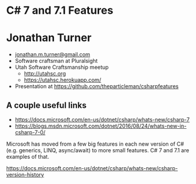 # C# 7 and 7.1 Features
# Jonathan Turner

* jonathan.m.turner@gmail.com
* Software craftsman at Pluralsight
* Utah Software Craftsmanship meetup
  * http://utahsc.org
  * https://utahsc.herokuapp.com/
* Presentation at https://github.com/theparticleman/csharpfeatures

## A couple useful links
* https://docs.microsoft.com/en-us/dotnet/csharp/whats-new/csharp-7
* https://blogs.msdn.microsoft.com/dotnet/2016/08/24/whats-new-in-csharp-7-0/

Microsoft has moved from a few big features in each new version of C# (e.g. generics, LINQ, async/await) to more small features. C# 7 and 7.1 are examples of that.

https://docs.microsoft.com/en-us/dotnet/csharp/whats-new/csharp-version-history
